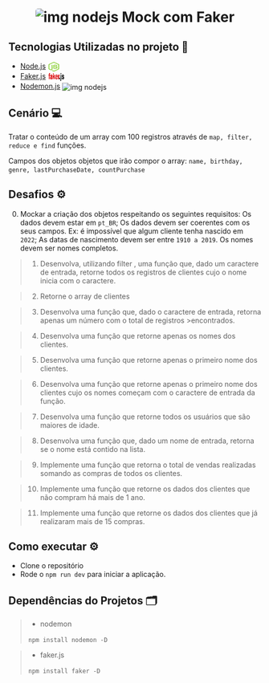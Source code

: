 <h1 align="center" >
        <img src="https://camo.githubusercontent.com/109674e1ecf82404f6959bbac1d06f30b2fd800f2da4e2de5b9f22459cafebf8/687474703a2f2f696d6775722e636f6d2f4b69696e512e706e67" alt="img nodejs" height="60" width="60"style="border-radius:5px"/>   Mock com Faker
</h1>

## Tecnologias Utilizadas no projeto :construction:

- [Node.js](https://nodejs.org/en/) <img align="center" alt="img nodejs" height="20" width="25" src="https://raw.githubusercontent.com/devicons/devicon/master/icons/nodejs/nodejs-original.svg" style="max-width:100%;" />
- [Faker.js](https://github.com/marak/Faker.js/) <img align="center" alt="img nodejs" height="20" width="35" src="https://raw.githubusercontent.com/Marak/faker.js/master/logo.png" style="max-width:100%;" />
- [Nodemon.js](https://www.npmjs.com/package/nodemon) <img align="center" alt="img nodejs" height="20" width="20" src="https://user-images.githubusercontent.com/13700/35731649-652807e8-080e-11e8-88fd-1b2f6d553b2d.png" style="max-width:100%;" />

## Cenário :computer:
Tratar o conteúdo de um array com 100 registros através de ``map, filter, reduce e find`` funções.

Campos dos objetos objetos que irão compor o array: ```name, birthday, genre, lastPurchaseDate, countPurchase```

## Desafios :gear:
0. Mockar a criação dos objetos respeitando os seguintes requisitos:
Os dados devem estar em ``pt_BR``;
Os dados devem ser coerentes com os seus campos. Ex: é impossível que algum cliente tenha nascido em ``2022``;
As datas de nascimento devem ser entre ``1910 a 2019``.
Os nomes devem ser nomes completos.

> 1. Desenvolva, utilizando filter , uma função que, dado um caractere de entrada, retorne todos os registros de clientes cujo o nome inicia com o caractere.

> 2. Retorne o array de clientes

> 3. Desenvolva uma função que, dado o caractere de entrada, retorna apenas um número com o total de registros >encontrados.

> 4. Desenvolva uma função que retorne apenas os nomes dos clientes.

> 5. Desenvolva uma função que retorne apenas o primeiro nome dos clientes.

> 6. Desenvolva uma função que retorne apenas o primeiro nome dos clientes cujo os nomes começam com o caractere de entrada da função.

> 7. Desenvolva uma função que retorne todos os usuários que são maiores de idade.

> 8. Desenvolva uma função que, dado um nome de entrada, retorna se o nome está contido na lista.

> 9. Implemente uma função que retorna o total de vendas realizadas somando as compras de todos os clientes.

> 10. Implemente uma função que retorne os dados dos clientes que não compram há mais de 1 ano.

> 11. Implemente uma função que retorne os dados dos clientes que já realizaram mais de 15 compras.

## Como executar :gear:

- Clone o repositório
- Rode o `npm run dev` para iniciar a aplicação.

## Dependências do Projetos :card_index_dividers:
> - nodemon
>
>```npm install nodemon -D ```

> - faker.js
> 
>```npm install faker -D```
